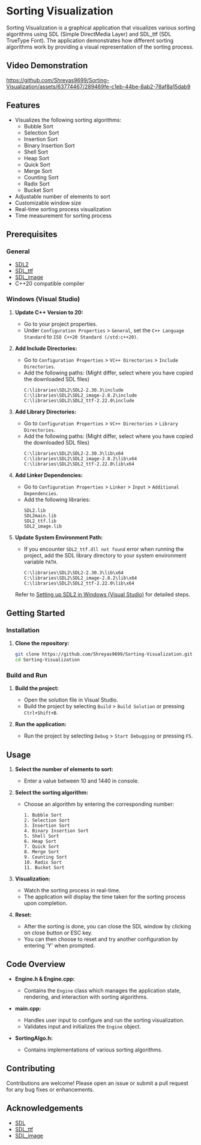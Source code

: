 # Sorting Visualization

Sorting Visualization is a graphical application that visualizes various sorting algorithms using SDL (Simple DirectMedia Layer) and SDL_ttf (SDL TrueType Font). The application demonstrates how different sorting algorithms work by providing a visual representation of the sorting process.

## Video Demonstration

https://github.com/Shreyas9699/Sorting-Visualization/assets/63774467/289469fe-c1eb-44be-8ab2-78af8a15dab9


## Features

- Visualizes the following sorting algorithms:
  - Bubble Sort
  - Selection Sort
  - Insertion Sort
  - Binary Insertion Sort
  - Shell Sort
  - Heap Sort
  - Quick Sort
  - Merge Sort
  - Counting Sort
  - Radix Sort
  - Bucket Sort
- Adjustable number of elements to sort
- Customizable window size
- Real-time sorting process visualization
- Time measurement for sorting process

## Prerequisites

### General

- [SDL2](https://github.com/libsdl-org/SDL/releases)
- [SDL_ttf](https://github.com/libsdl-org/SDL_ttf/releases)
- [SDL_image](https://github.com/libsdl-org/SDL_image/releases)
- C++20 compatible compiler

### Windows (Visual Studio)

1. **Update C++ Version to 20:**

   - Go to your project properties.
   - Under `Configuration Properties` > `General`, set the `C++ Language Standard` to `ISO C++20 Standard (/std:c++20)`.

2. **Add Include Directories:**

   - Go to `Configuration Properties` > `VC++ Directories` > `Include Directories`.
   - Add the following paths: (Might differ, select where you have copied the downloaded SDL files)
     ```
     C:\libraries\SDL2\SDL2-2.30.3\include
     C:\libraries\SDL2\SDL2_image-2.8.2\include
     C:\libraries\SDL2\SDL2_ttf-2.22.0\include
     ```

3. **Add Library Directories:**

   - Go to `Configuration Properties` > `VC++ Directories` > `Library Directories`.
   - Add the following paths: (Might differ, select where you have copied the downloaded SDL files)
     ```
     C:\libraries\SDL2\SDL2-2.30.3\lib\x64
     C:\libraries\SDL2\SDL2_image-2.8.2\lib\x64
     C:\libraries\SDL2\SDL2_ttf-2.22.0\lib\x64
     ```

4. **Add Linker Dependencies:**

   - Go to `Configuration Properties` > `Linker` > `Input` > `Additional Dependencies`.
   - Add the following libraries:
     ```
     SDL2.lib
     SDL2main.lib
     SDL2_ttf.lib
     SDL2_image.lib
     ```

5. **Update System Environment Path:**

   - If you encounter `SDL2_ttf.dll not found` error when running the project, add the SDL library directory to your system environment variable `PATH`.
     ```
     C:\libraries\SDL2\SDL2-2.30.3\lib\x64
     C:\libraries\SDL2\SDL2_image-2.8.2\lib\x64
     C:\libraries\SDL2\SDL2_ttf-2.22.0\lib\x64
     ```

   Refer to [Setting up SDL2 in Windows (Visual Studio)](https://www.studyplan.dev/sdl-dev/sdl-setup-windows) for detailed steps.

## Getting Started

### Installation

1. **Clone the repository:**

    ```sh
    git clone https://github.com/Shreyas9699/Sorting-Visualization.git
    cd Sorting-Visualization
    ```

### Build and Run

1. **Build the project:**

    - Open the solution file in Visual Studio.
    - Build the project by selecting `Build` > `Build Solution` or pressing `Ctrl+Shift+B`.

2. **Run the application:**

    - Run the project by selecting `Debug` > `Start Debugging` or pressing `F5`.

## Usage

1. **Select the number of elements to sort:**
   - Enter a value between 10 and 1440 in console.

2. **Select the sorting algorithm:**
   - Choose an algorithm by entering the corresponding number:
     ```
     1. Bubble Sort
     2. Selection Sort
     3. Insertion Sort
     4. Binary Insertion Sort
     5. Shell Sort
     6. Heap Sort
     7. Quick Sort
     8. Merge Sort
     9. Counting Sort
     10. Radix Sort
     11. Bucket Sort
     ```

3. **Visualization:**
   - Watch the sorting process in real-time.
   - The application will display the time taken for the sorting process upon completion.

4. **Reset:**
   - After the sorting is done, you can close the SDL window by clicking on close button or ESC key.
   - You can then choose to reset and try another configuration by entering 'Y' when prompted.

## Code Overview

- **Engine.h & Engine.cpp:**
  - Contains the `Engine` class which manages the application state, rendering, and interaction with sorting algorithms.

- **main.cpp:**
  - Handles user input to configure and run the sorting visualization.
  - Validates input and initializes the `Engine` object.

- **SortingAlgo.h:**
  - Contains implementations of various sorting algorithms.

## Contributing

Contributions are welcome! Please open an issue or submit a pull request for any bug fixes or enhancements.

## Acknowledgements

- [SDL](https://www.libsdl.org/)
- [SDL_ttf](https://www.libsdl.org/projects/SDL_ttf/)
- [SDL_image](https://www.libsdl.org/projects/SDL_image/)

